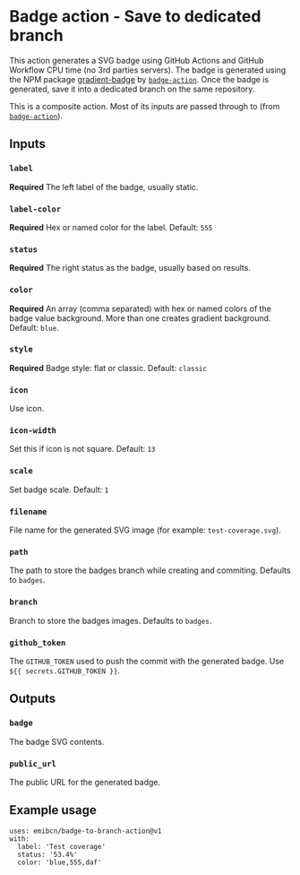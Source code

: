 # Badge action - Save to dedicated branch

This action generates a SVG badge using GitHub Actions and GitHub Workflow CPU time (no 3rd parties servers). The badge is generated using the NPM package [gradient-badge](https://github.com/bokub/gradient-badge) by [`badge-action`](https://github.com/emibcn/badge-action). Once the badge is generated, save it into a dedicated branch on the same repository.

This is a composite action. Most of its inputs are passed through to (from [`badge-action`](https://github.com/emibcn/badge-action)).

## Inputs

### `label`

**Required** The left label of the badge, usually static.

### `label-color`

**Required** Hex or named color for the label. Default: `555`

### `status`

**Required** The right status as the badge, usually based on results.

### `color`

**Required** An array (comma separated) with hex or named colors of the badge value background. More than one creates gradient background. Default: `blue`.

### `style`

**Required** Badge style: flat or classic. Default: `classic`

### `icon`

Use icon.

### `icon-width`

Set this if icon is not square. Default: `13`

### `scale`

Set badge scale. Default: `1`

### `filename`

File name for the generated SVG image (for example: `test-coverage.svg`).

### `path`

The path to store the badges branch while creating and commiting. Defaults to `badges`.

### `branch`

Branch to store the badges images. Defaults to `badges`.

### `github_token`

The `GITHUB_TOKEN` used to push the commit with the generated badge. Use `${{ secrets.GITHUB_TOKEN }}`.

## Outputs

### `badge`

The badge SVG contents.

### `public_url`

The public URL for the generated badge.

## Example usage

```
uses: emibcn/badge-to-branch-action@v1
with:
  label: 'Test coverage'
  status: '53.4%'
  color: 'blue,555,daf'
```

